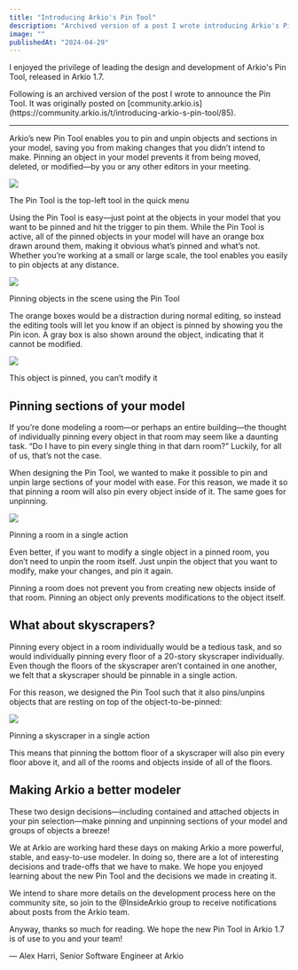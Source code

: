 ```yaml
---
title: "Introducing Arkio's Pin Tool"
description: "Archived version of a post I wrote introducing Arkio's Pin Tool as part of Arkio's 1.7 release"
image: ""
publishedAt: "2024-04-29"
---
```


<Note>
<p>I enjoyed the privilege of leading the design and development of Arkio's Pin Tool, released in Arkio 1.7.</p>
<p>Following is an archived version of the post I wrote to announce the Pin Tool. It was originally posted on [community.arkio.is](https://community.arkio.is/t/introducing-arkio-s-pin-tool/85).</p>
</Note>

---

Arkio’s new Pin Tool enables you to pin and unpin objects and sections in your model, saving you from making changes that you didn’t intend to make. Pinning an object in your model prevents it from being moved, deleted, or modified—by you or any other editors in your meeting.

<Image src="~/ui.png" plain />

<SmallNote center label="">The Pin Tool is the top-left tool in the quick menu</SmallNote>

Using the Pin Tool is easy—just point at the objects in your model that you want to be pinned and hit the trigger to pin them. While the Pin Tool is active, all of the pinned objects in your model will have an orange box drawn around them, making it obvious what’s pinned and what’s not. Whether you’re working at a small or large scale, the tool enables you easily to pin objects at any distance.

<Image src="~/pinning.gif" plain />

<SmallNote center label="">Pinning objects in the scene using the Pin Tool</SmallNote>

The orange boxes would be a distraction during normal editing, so instead the editing tools will let you know if an object is pinned by showing you the Pin icon. A gray box is also shown around the object, indicating that it cannot be modified.

<Image src="~/pinned.png" plain />

<SmallNote center label="">This object is pinned, you can’t modify it</SmallNote>

## Pinning sections of your model

If you’re done modeling a room—or perhaps an entire building—the thought of individually pinning every object in that room may seem like a daunting task. “Do I have to pin every single thing in that darn room?” Luckily, for all of us, that’s not the case.

When designing the Pin Tool, we wanted to make it possible to pin and unpin large sections of your model with ease. For this reason, we made it so that pinning a room will also pin every object inside of it. The same goes for unpinning.

<Image src="~/pin-room.png" plain />

<SmallNote center label="">Pinning a room in a single action</SmallNote>

Even better, if you want to modify a single object in a pinned room, you don’t need to unpin the room itself. Just unpin the object that you want to modify, make your changes, and pin it again.

Pinning a room does not prevent you from creating new objects inside of that room. Pinning an object only prevents modifications to the object itself.

## What about skyscrapers?

Pinning every object in a room individually would be a tedious task, and so would individually pinning every floor of a 20-story skyscraper individually. Even though the floors of the skyscraper aren’t contained in one another, we felt that a skyscraper should be pinnable in a single action.

For this reason, we designed the Pin Tool such that it also pins/unpins objects that are resting on top of the object-to-be-pinned:

<Image src="~/pin-skyscraper.png" plain />

<SmallNote center label="">Pinning a skyscraper in a single action</SmallNote>

This means that pinning the bottom floor of a skyscraper will also pin every floor above it, and all of the rooms and objects inside of all of the floors.

## Making Arkio a better modeler

These two design decisions—including contained and attached objects in your pin selection—make pinning and unpinning sections of your model and groups of objects a breeze!

We at Arkio are working hard these days on making Arkio a more powerful, stable, and easy-to-use modeler. In doing so, there are a lot of interesting decisions and trade-offs that we have to make. We hope you enjoyed learning about the new Pin Tool and the decisions we made in creating it.

We intend to share more details on the development process here on the community site, so join to the @InsideArkio group to receive notifications about posts from the Arkio team.

Anyway, thanks so much for reading. We hope the new Pin Tool in Arkio 1.7 is of use to you and your team!

— Alex Harri, Senior Software Engineer at Arkio